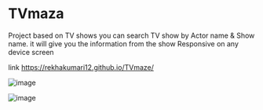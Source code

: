 # TVmaza

Project based on TV shows you can search TV show by Actor name & Show name. it will give you the information from the show
Responsive on any device screen

link https://rekhakumari12.github.io/TVmaze/

![image](https://user-images.githubusercontent.com/60341606/118814138-707d5300-b8cd-11eb-8c5c-83216fa8bfe1.png)


![image](https://user-images.githubusercontent.com/60341606/118814218-868b1380-b8cd-11eb-83ab-33ebdf86b081.png)
